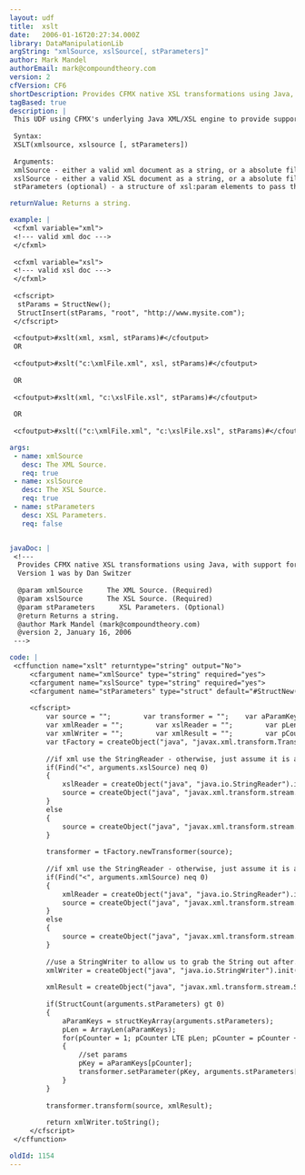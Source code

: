 ```yaml
---
layout: udf
title:  xslt
date:   2006-01-16T20:27:34.000Z
library: DataManipulationLib
argString: "xmlSource, xslSource[, stParameters]"
author: Mark Mandel
authorEmail: mark@compoundtheory.com
version: 2
cfVersion: CF6
shortDescription: Provides CFMX native XSL transformations using Java, with support for parameter pass through and relative &amp;lt;xsl&#58;import&amp;gt; tags.
tagBased: true
description: |
 This UDF using CFMX's underlying Java XML/XSL engine to provide support for XSL transformations.  Natively CFMX does not provide support for parameters to be passed through to XSL stylesheets, nor does it allow for relative use of &amp;lt;xsl:import&amp;gt; tags due to the fact that xsl files must first be read into memory via &lt;CFFILE&gt;.  This UDF works around this by leveraging the underlying Java which supports parameter pass through, and also allows you enter a file path for your xml/xsl document.
 
 Syntax:
 XSLT(xmlsource, xslsource [, stParameters])
 
 Arguments:
 xmlSource - either a valid xml document as a string, or a absolute file path to a XML file.
 xslSource - either a valid XSL document as a string, or a absolute file path to a XSL file.
 stParameters (optional) - a structure of xsl:param elements to pass through where the key is the name of the param, and the value is the value of the param being passed through.  Do note that StructInsert() will need to be used as param names are case sensitive, and otherwise the struct key value will be in uppercase.

returnValue: Returns a string.

example: |
 <cfxml variable="xml">
 <!--- valid xml doc --->
 </cfxml>
 
 <cfxml variable="xsl">
 <!--- valid xsl doc --->
 </cfxml>
 
 <cfscript>
  stParams = StructNew();
  StructInsert(stParams, "root", "http://www.mysite.com");
 </cfscript>
 
 <cfoutput>#xslt(xml, xsml, stParams)#</cfoutput>
 OR
 
 <cfoutput>#xslt("c:\xmlFile.xml", xsl, stParams)#</cfoutput>
 
 OR
 
 <cfoutput>#xslt(xml, "c:\xslFile.xsl", stParams)#</cfoutput>
 
 OR
 
 <cfoutput>#xslt(("c:\xmlFile.xml", "c:\xslFile.xsl", stParams)#</cfoutput>

args:
 - name: xmlSource
   desc: The XML Source.
   req: true
 - name: xslSource
   desc: The XSL Source.
   req: true
 - name: stParameters
   desc: XSL Parameters.
   req: false


javaDoc: |
 <!---
  Provides CFMX native XSL transformations using Java, with support for parameter pass through and relative &amp;lt;xsl:import&amp;gt; tags.
  Version 1 was by Dan Switzer
  
  @param xmlSource      The XML Source. (Required)
  @param xslSource      The XSL Source. (Required)
  @param stParameters      XSL Parameters. (Optional)
  @return Returns a string. 
  @author Mark Mandel (mark@compoundtheory.com) 
  @version 2, January 16, 2006 
 --->

code: |
 <cffunction name="xslt" returntype="string" output="No">
     <cfargument name="xmlSource" type="string" required="yes">
     <cfargument name="xslSource" type="string" required="yes">
     <cfargument name="stParameters" type="struct" default="#StructNew()#" required="No">
     
     <cfscript>
         var source = "";        var transformer = "";    var aParamKeys = "";    var pKey = "";
         var xmlReader = "";        var xslReader = "";        var pLen = 0;
         var xmlWriter = "";        var xmlResult = "";        var pCounter = 0;
         var tFactory = createObject("java", "javax.xml.transform.TransformerFactory").newInstance();
         
         //if xml use the StringReader - otherwise, just assume it is a file source.
         if(Find("<", arguments.xslSource) neq 0)
         {
             xslReader = createObject("java", "java.io.StringReader").init(arguments.xslSource);
             source = createObject("java", "javax.xml.transform.stream.StreamSource").init(xslReader);
         }
         else
         {
             source = createObject("java", "javax.xml.transform.stream.StreamSource").init("file:///#arguments.xslSource#");
         }
         
         transformer = tFactory.newTransformer(source);
         
         //if xml use the StringReader - otherwise, just assume it is a file source.
         if(Find("<", arguments.xmlSource) neq 0)
         {
             xmlReader = createObject("java", "java.io.StringReader").init(arguments.xmlSource);
             source = createObject("java", "javax.xml.transform.stream.StreamSource").init(xmlReader);
         }
         else
         {
             source = createObject("java", "javax.xml.transform.stream.StreamSource").init("file:///#arguments.xmlSource#");
         }
         
         //use a StringWriter to allow us to grab the String out after.
         xmlWriter = createObject("java", "java.io.StringWriter").init();
         
         xmlResult = createObject("java", "javax.xml.transform.stream.StreamResult").init(xmlWriter);        
         
         if(StructCount(arguments.stParameters) gt 0)
         {
             aParamKeys = structKeyArray(arguments.stParameters);
             pLen = ArrayLen(aParamKeys);
             for(pCounter = 1; pCounter LTE pLen; pCounter = pCounter + 1)
             {
                 //set params
                 pKey = aParamKeys[pCounter];
                 transformer.setParameter(pKey, arguments.stParameters[pKey]);            
             }    
         }
         
         transformer.transform(source, xmlResult);
         
         return xmlWriter.toString();
     </cfscript>
 </cffunction>

oldId: 1154
---
```


